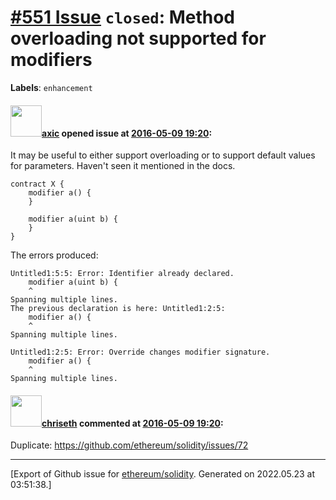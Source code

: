 # [\#551 Issue](https://github.com/ethereum/solidity/issues/551) `closed`: Method overloading not supported for modifiers
**Labels**: `enhancement`


#### <img src="https://avatars.githubusercontent.com/u/20340?v=4" width="50">[axic](https://github.com/axic) opened issue at [2016-05-09 19:20](https://github.com/ethereum/solidity/issues/551):

It may be useful to either support overloading or to support default values for parameters. Haven't seen it mentioned in the docs.

```
contract X {
    modifier a() {
    }

    modifier a(uint b) {
    }
}
```

The errors produced:

```
Untitled1:5:5: Error: Identifier already declared.
    modifier a(uint b) {
    ^
Spanning multiple lines.
The previous declaration is here: Untitled1:2:5: 
    modifier a() {
    ^
Spanning multiple lines.

Untitled1:2:5: Error: Override changes modifier signature.
    modifier a() {
    ^
Spanning multiple lines.
```


#### <img src="https://avatars.githubusercontent.com/u/9073706?v=4" width="50">[chriseth](https://github.com/chriseth) commented at [2016-05-09 19:20](https://github.com/ethereum/solidity/issues/551#issuecomment-237886128):

Duplicate: https://github.com/ethereum/solidity/issues/72


-------------------------------------------------------------------------------



[Export of Github issue for [ethereum/solidity](https://github.com/ethereum/solidity). Generated on 2022.05.23 at 03:51:38.]
